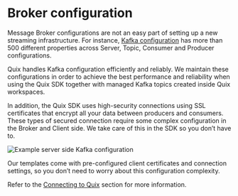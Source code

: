 # Broker configuration

Message Broker configurations are not an easy part of setting up a new streaming infrastructure. For instance, [Kafka configuration](https://kafka.apache.org/documentation/#configuration) has more than 500 different properties across Server, Topic, Consumer and Producer configurations.

Quix handles Kafka configuration efficiently and reliably. We maintain these configurations in order to achieve the best performance and reliability when using the Quix SDK together with managed Kafka topics created inside Quix workspaces.

In addition, the Quix SDK uses high-security connections using SSL certificates that encrypt all your data between producers and consumers. These types of secured connection require some complex configuration in the Broker and Client side. We take care of this in the SDK so you don’t have to.

![Example server side Kafka configuration](../images/BrokerConfiguration.jpg)

Our templates come with pre-configured client certificates and connection settings, so you don’t need to worry about this configuration complexity.

Refer to the [Connecting to Quix](/sdk/connect) section for more information.
